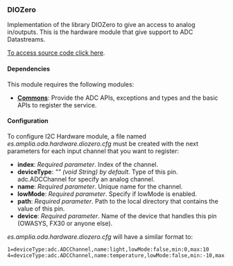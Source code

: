 ### DIOZero

Implementation of the library DIOZero to give an access to analog in/outputs.
This is the hardware module that give support to ADC Datastreams.

[To access source code click here](https://github.com/amplia-iiot/oda/tree/master/oda-hardware/diozero).

#### Dependencies

This module requires the following modules:
* __[Commons](../../infrastructure/core.md)__: Provide the ADC APIs, exceptions and types and the basic APIs to register the service. 

#### Configuration

To configure I2C Hardware module, a file named _es.amplia.oda.hardware.diozero.cfg_ must be created with the next parameters 
for each input channel that you want to register:
* __index__: *Required parameter*. Index of the channel.
* __deviceType__: *"" (void String) by default*. Type of this pin. adc.ADCChannel for specify an analog channel.
* __name__: *Required parameter*. Unique name for the channel.
* __lowMode__: *Required parameter*. Specify if lowMode is enabled.
* __path__: *Required parameter*. Path to the local directory that contains the value of this pin.
* __device__: *Required parameter*. Name of the device that handles this pin (OWASYS, FX30 or anyone else).

_es.amplia.oda.hardware.diozero.cfg_ will have a similar format to:
```
1=deviceType:adc.ADCChannel,name:light,lowMode:false,min:0,max:10
4=deviceType:adc.ADCChannel,name:temperature,lowMode:false,min:-10,max:50
```